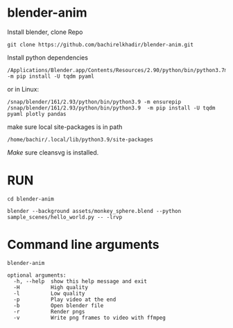 # blender-anim

Install blender, clone Repo
```
git clone https://github.com/bachirelkhadir/blender-anim.git
```

Install python dependencies
```
/Applications/Blender.app/Contents/Resources/2.90/python/bin/python3.7m -m pip install -U tqdm pyaml
```


or in Linux:

```
/snap/blender/161/2.93/python/bin/python3.9 -m ensurepip
/snap/blender/161/2.93/python/bin/python3.9  -m pip install -U tqdm pyaml plotly pandas
```
make sure local site-packages is in path

```
/home/bachir/.local/lib/python3.9/site-packages
```


*Make* sure cleansvg is installed.

# RUN

```
cd blender-anim

blender --background assets/monkey_sphere.blend --python sample_scenes/hello_world.py -- -lrvp
```

# Command line arguments

```
blender-anim

optional arguments:
  -h, --help  show this help message and exit
  -H          High quality
  -l          Low quality
  -p          Play video at the end
  -b          Open blender file
  -r          Render pngs
  -v          Write png frames to video with ffmpeg
```



  
